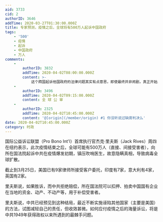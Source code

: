 ```yaml
---
aid: 3733
cid: 2
authorID: 3646
addTime: 2020-03-27T01:30:00.000Z
title: 专家预测，疫情之后，全球将有500万人起诉中国政府
tags:
    - '500'
    - 疫情
    - 起诉
    - 中国政府
    - 万人
comments:
    -
        authorID: 3832
        addTime: 2020-04-02T08:00:00.000Z
        content: >-
            这个跨国起诉他国政府的法律问题其实有点意思，即使最终并非闹剧，真正开始上诉，中国政府也将不会派出辩护律师，那各国法院该如何处理这一问题呢？按照规定，不可以在没有当事人不在场情况下开庭，所以如果最终判处中国政府赔偿，对各国法律体系都将会是无法抹除的污点。
    -
        authorID: 3496
        addTime: 2020-04-02T09:15:00.000Z
        content: 全 球 公 审
    -
        authorID: 2325
        addTime: 2020-04-02T10:45:00.000Z
        content: '@[origin](/member/origin) #1 你没听说过缺席判决么'
date: 2020-04-02T10:45:00.000Z
category: 时政
---
```


国际公益诉讼联盟（Pro Bono Int'l）首席执行官杰克·里夫斯（Jack Rives）周四在纽约表示，此次疫情结束之后，全球可能有500万人（直接、间接受害者），向所在国法院起诉中共在疫情爆发初期，镇压吹哨医生，故意隐瞒真相，导致病毒全球扩散。

截止到3月25日，美国已有9家律师所接受客户委托，印度有7家，意大利有4家，英国有2家。

里夫斯说，如果胜诉，而中共拒绝赔偿，所在国法院可以扣押、拍卖中国国有企业在当地的资金、动产、不动产等，用于补偿受害者。

里夫斯说，中共已经预见到这种结局，最近不断实施诬陷其他国家（主要是美国）的方法，试图减轻自己的责任，但收效甚微。如何应付疫情之后的海量诉讼，将是中共1949年获得政权以来所遇到的最棘手问题。
